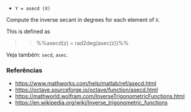* `Y = asecd (X)`

Compute the inverse secant in degrees for each element of `X`.

This is defined as

>> %%asecd(z) = rad2deg(asec(z))%%

Veja também: `secd`, `asec`.

### Referências

* https://www.mathworks.com/help/matlab/ref/asecd.html
* https://octave.sourceforge.io/octave/function/asecd.html
* https://mathworld.wolfram.com/InverseTrigonometricFunctions.html
* https://en.wikipedia.org/wiki/Inverse_trigonometric_functions
